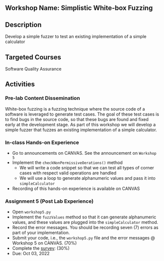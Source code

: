 ## Workshop Name: Simplistic White-box Fuzzing 

## Description 

Develop a simple fuzzer to test an existing implementation of a simple calculator 

## Targeted Courses 

Software Quality Assurance 

## Activities 

### Pre-lab Content Dissemination 

White-box fuzzing is a fuzzing technique where the source code of a software is leveraged 
to generate test cases. The goal of these test cases is to find bugs in the source code, so that these bugs 
are found and fixed early at the development stage. As part of this workshop we will develop a simple fuzzer 
that fuzzes an existing implementation of a simple calculator.   

### In-class Hands-on Experience 

- Go to announcements on CANVAS. See the announcement on `Workshop 5`
- Implement the `checkNonPermissiveOerations()` method 
  - We will write a code snippet so that we can test all types of corner cases with respect valid operations are handled 
  - We will use a loop to generate alphanumeric values and pass it into `simpleCalculator` 
- Recording of this hands-on experience is available on CANVAS 

### Assignment 5 (Post Lab Experience) 
- Open `workshop5.py` 
- Implement the `fuzzValues` method so that it can generate alphanumeric values, and these values are plugged into the `simpleCalculator` method. 
- Record the error messages. You should be recording seven (7) errors as part of your implementation. 
- Submit your code, i.e., the `workshop5.py` file and the error messages @ Workshop 5 on CANVAS. (70%)
- Complete the [survey](https://auburn.qualtrics.com/jfe/form/SV_e3Bxdy5U3uOPtSC):  (30%)
- Due: Oct 03, 2022 